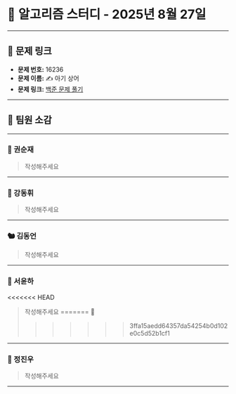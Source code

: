 # 📘 알고리즘 스터디 - 2025년 8월 27일

---

## 🔗 문제 링크

- **문제 번호:** 16236
- **문제 이름:** ✍️ 아기 상어
- **문제 링크:** [백준 문제 풀기](https://www.acmicpc.net/problem/16236)

---

## 💬 팀원 소감

---

### 🐥 권순재

> 작성해주세요

---

### 🐰 강동휘

> 작성해주세요

---

### 🐿️ 김동언

> 작성해주세요

---

### 🦊 서윤하

<<<<<<< HEAD
> 작성해주세요
=======
> 🛫
>>>>>>> 3ffa15aedd64357da54254b0d102e0c5d52b1cf1

---

### 🐳 정진우

> 작성해주세요

---
